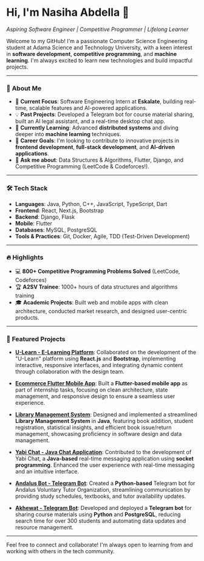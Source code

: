 # Hi, I'm Nasiha Abdella 👋
*Aspiring Software Engineer | Competitive Programmer | Lifelong Learner*

Welcome to my GitHub! I'm a passionate Computer Science Engineering student at Adama Science and Technology University, with a keen interest in **software development**, **competitive programming**, and **machine learning**. I'm always excited to learn new technologies and build impactful projects.

---

### 🚀 **About Me**
- 🔭 **Current Focus**: Software Engineering Intern at **Eskalate**, building real-time, scalable features and AI-powered applications.
- 💡 **Past Projects**: Developed a Telegram bot for course material sharing, built an AI legal assistant, and a real-time desktop chat app.
- 🌱 **Currently Learning**: Advanced **distributed systems** and diving deeper into **machine learning** techniques.
- 💼 **Career Goals**: I'm looking to contribute to innovative projects in **frontend development**, **full-stack development**, and **AI-driven applications**.
- 💬 **Ask me about**: Data Structures & Algorithms, Flutter, Django, and Competitive Programming (LeetCode & Codeforces!).

---

### 🛠 **Tech Stack**
- **Languages**: Java, Python, C++, JavaScript, TypeScript, Dart
- **Frontend**: React, Next.js, Bootstrap
- **Backend**: Django, Flask
- **Mobile**: Flutter
- **Databases**: MySQL, PostgreSQL
- **Tools & Practices**: Git, Docker, Agile, TDD (Test-Driven Development)

---

### 🔥 **Highlights**
- 💻 **800+ Competitive Programming Problems Solved** (LeetCode, Codeforces)
- 🏆 **A2SV Trainee**: 1000+ hours of data structures and algorithms training
- 🎓 **Academic Projects**: Built web and mobile apps with clean architecture, conducted market research, and designed user-centric products.

---

### 🌟 **Featured Projects**
- [**U-Learn - E-Learning Platform**](https://github.com/abel12-tech/u-learn): Collaborated on the development of the "U-Learn" platform using **React.js** and **Bootstrap**, implementing interactive, responsive interfaces, and integrating dynamic content through collaboration with the design team.

- [**Ecommerce Flutter Mobile App**](https://github.com/muniab047/2024-internship-mobile-tasks/tree/main/product-3/task_6): Built a **Flutter-based mobile app** as part of internship tasks, focusing on clean architecture, state management, and responsive design to ensure a seamless user experience.
  
- [**Library Management System**](https://github.com/muniab047/Library-managment-system): Designed and implemented a streamlined **Library Management System** in **Java**, featuring book addition, student registration, statistical insights, and efficient book issue/return management, showcasing proficiency in software design and data management.

- [**Yabi Chat - Java Chat Application**](https://github.com/muniab047/Yabi-Chat-Application): Contributed to the development of Yabi Chat, a **Java-based** real-time messaging application using **socket programming**. Enhanced the user experience with real-time messaging and an intuitive interface.

- [**Andalus Bot - Telegram Bot**](https://github.com/muniab047/andalus-telegram-bot-vercel): Created a **Python-based** Telegram bot for Andalus Voluntary Tutor Organization, streamlining communication by providing study schedules, textbooks, and tutor availability updates.

- [**Akhewat - Telegram Bot**](https://github.com/muniab047/Jemea-academics-sector-bot-): Developed and deployed a **Telegram bot** for sharing course materials using **Python** and **PostgreSQL**, reducing search time for over 300 students and automating data updates and resource management.

---

Feel free to connect and collaborate! I'm always open to learning from and working with others in the tech community.
